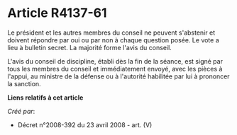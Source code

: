 # Article R4137-61

Le président et les autres membres du conseil ne peuvent s'abstenir et doivent répondre par oui ou par non à chaque question
posée. Le vote a lieu à bulletin secret. La majorité forme l'avis du conseil.

L'avis du conseil de discipline, établi dès la fin de la séance, est signé par tous les membres du conseil et immédiatement
envoyé, avec les pièces à l'appui, au ministre de la défense ou à l'autorité habilitée par lui à prononcer la sanction.

**Liens relatifs à cet article**

_Créé par_:

  - Décret n°2008-392 du 23 avril 2008 - art. (V)
